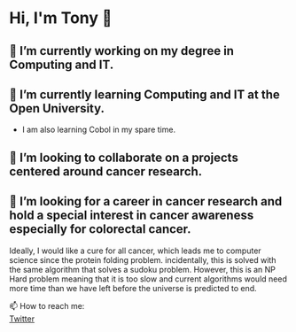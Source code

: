 # Hi, I'm Tony 👋

<!--
**ScienceTony/ScienceTony** is a ✨ _special_ ✨ repository because its `README.md` (this file) appears on your GitHub profile.

Here are some ideas to get you started:

- 🔭 I’m currently working on ...
- 🌱 I’m currently learning ...
- 👯 I’m looking to collaborate on ...
- 🤔 I’m looking for help with ...
- 💬 Ask me about ...
- 📫 How to reach me: ...
- 😄 Pronouns: ...
- ⚡ Fun fact: ...
-->

## 🔭 I’m currently working on my degree in Computing and IT.  

## 🌱 I’m currently learning Computing and IT at the Open University. 
- I am also learning Cobol in my spare time. 

## 👯 I’m looking to collaborate on a projects centered around cancer research.

## 🤔 I’m looking for a career in cancer research and hold a special interest in cancer awareness especially for colorectal cancer.  
Ideally, I would like a cure for all cancer, which leads me to computer science since the protein folding problem. incidentally, this is solved with the same algorithm that solves a sudoku problem.  However, this is an NP Hard problem meaning that it is too slow and current algorithms would need more time than we have left before the universe is predicted to end.  

📫 How to reach me:<br>
[Twitter](https://twitter.com/ScienceTony "ScienceTony")
